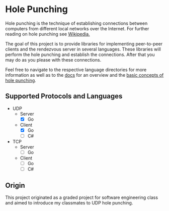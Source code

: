 # Hole Punching

Hole punching is the technique of establishing connections between computers
from different local networks over the Internet. For further reading on hole punching see [Wikipedia.](https://en.wikipedia.org/wiki/Hole_punching_(networking))

The goal of this project is to provide libraries for implementing peer-to-peer clients and the rendezvous server in several languages.
These libraries will perform the hole punching and establish the connections.
After that you may do as you please with these connections.

Feel free to navigate to the respective language directories for more information 
as well as to the [docs](./docs) for an overview and the [basic concepts of hole punching](./docs/README.md). 

## Supported Protocols and Languages
- UDP
  - Server
    - [x] Go
  - Client
    - [x] Go
    - [ ] C#
- TCP
  - Server
    - [ ] Go
  - Client
    - [ ] Go
    - [ ] C#

## Origin

This project originated as a graded project for software engineering class 
and aimed to introduce my classmates to UDP hole punching. 